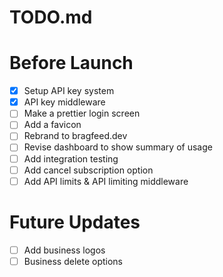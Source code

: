 # TODO.md

# Before Launch
- [x] Setup API key system
- [x] API key middleware
- [ ] Make a prettier login screen
- [ ] Add a favicon
- [ ] Rebrand to bragfeed.dev
- [ ] Revise dashboard to show summary of usage
- [ ] Add integration testing
- [ ] Add cancel subscription option
- [ ] Add API limits & API limiting middleware

# Future Updates
- [ ] Add business logos
- [ ] Business delete options
